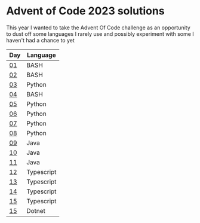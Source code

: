 # Advent of Code 2023 solutions

This year I wanted to take the Advent Of Code challenge as an opportunity to dust off some languages I rarely use and possibly experiment with some I haven't had a chance to yet

| Day          | Language   |
| ------------ | ---------- |
| [01](day01/) | BASH       |
| [02](day02/) | BASH       |
| [03](day03/) | Python     |
| [04](day04/) | BASH       |
| [05](day05/) | Python     |
| [06](day06/) | Python     |
| [07](day07/) | Python     |
| [08](day08/) | Python     |
| [09](day09/) | Java       |
| [10](day10/) | Java       |
| [11](day11/) | Java       |
| [12](day12/) | Typescript |
| [13](day13/) | Typescript |
| [14](day14/) | Typescript |
| [15](day15/) | Typescript |
| [15](day16/) | Dotnet     |
